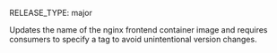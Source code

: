 RELEASE_TYPE: major

Updates the name of the nginx frontend container image and requires consumers to specify a tag to avoid unintentional version changes.